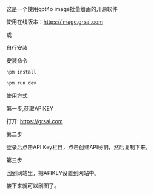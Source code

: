 
这是一个使用gpt4o image批量绘画的开源软件

使用在线版本：https://image.grsai.com

或

自行安装

安装命令

```bash
npm install

npm run dev
```

使用方式

第一步,获取APIKEY

打开: <a title="grsai">https://grsai.com</a>

第二步

登录后点击API Key栏目，点击创建API秘钥，然后复制下来。

第三步

回到网站里，把APIKEY设置到网站中。

接下来就可以刷图了。